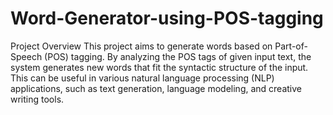 # Word-Generator-using-POS-tagging
Project Overview
This project aims to generate words based on Part-of-Speech (POS) tagging. By analyzing the POS tags of given input text, the system generates new words that fit the syntactic structure of the input. This can be useful in various natural language processing (NLP) applications, such as text generation, language modeling, and creative writing tools.
